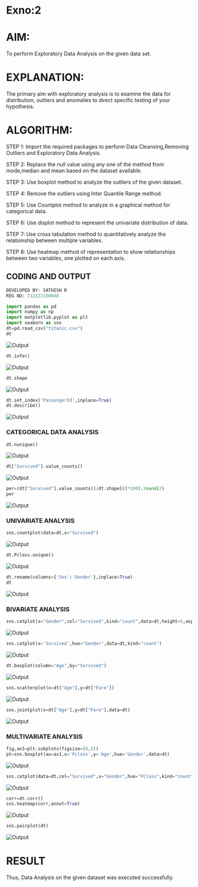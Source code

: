 # Exno:2
# AIM:

To perform Exploratory Data Analysis on the given data set.
      
# EXPLANATION:

The primary aim with exploratory analysis is to examine the data for distribution, outliers and anomalies to direct specific testing of your hypothesis.
  
# ALGORITHM:

STEP 1: Import the required packages to perform Data Cleansing,Removing Outliers and Exploratory Data Analysis.

STEP 2: Replace the null value using any one of the method from mode,median and mean based on the dataset available.

STEP 3: Use boxplot method to analyze the outliers of the given dataset.

STEP 4: Remove the outliers using Inter Quantile Range method.

STEP 5: Use Countplot method to analyze in a graphical method for categorical data.

STEP 6: Use displot method to represent the univariate distribution of data.

STEP 7: Use cross tabulation method to quantitatively analyze the relationship between multiple variables.

STEP 8: Use heatmap method of representation to show relationships between two variables, one plotted on each axis.

## CODING AND OUTPUT
```py
DEVELOPED BY: SATHISH R
REG NO: 212222100048
```

```py
import pandas as pd
import numpy as np
import matplotlib.pyplot as plt
import seaborn as sns
dt=pd.read_csv("titanic.csv")
dt
```
![Output](Op1-ds2.png)
```py
dt.info()
```
![Output](Op2-ds2.png)
```py
dt.shape
```
![Output](Op3-ds2.png)
```py
dt.set_index('PassengerId',inplace=True)
dt.describe()
```
![Output](Op4-ds2.png)

### CATEGORICAL DATA ANALYSIS
```py
dt.nunique()
```
![Output](Op5-ds2.png)
```py
dt["Survived"].value_counts()
```
![Output](Op6-ds2.png)
```py
per=(dt["Survived"].value_counts()/dt.shape[0]*100).round(2)
per
```
![Output](Op7-ds2.png)

### UNIVARIATE ANALYSIS

```py
sns.countplot(data=dt,x="Survived")
```
![Output](Op8-ds2.png)
```py
dt.Pclass.unique()
```
![Output](Op9-ds2.png)
```py
dt.rename(columns={'Sex':'Gender'},inplace=True)
dt
```
![Output](Op10-ds2.png)

### BIVARIATE ANALYSIS

```py
sns.catplot(x="Gender",col="Survived",kind="count",data=dt,height=5,aspect=.7)
```
![Output](Op11-ds2.png)
```py
sns.catplot(x='Survived',hue="Gender",data=dt,kind="count")
```
![Output](Op12-ds2.png)
```py
dt.boxplot(column="Age",by="Survived")
```
![Output](Op13-ds2.png)
```py
sns.scatterplot(x=dt["Age"],y=dt["Fare"])
```
![Output](Op14-ds2.png)
```py
sns.jointplot(x=dt["Age"],y=dt["Fare"],data=dt)
```
![Output](Op15-ds2.png)

### MULTIVARIATE ANALYSIS

```py
fig,ax1=plt.subplots(figsize=(8,5))
pt=sns.boxplot(ax=ax1,x='Pclass',y='Age',hue='Gender',data=dt)
```
![Output](Op16-ds2.png)
```py
sns.catplot(data=dt,col="Survived",x="Gender",hue="Pclass",kind="count")
```
![Output](Op17-ds2.png)
```py
corr=dt.corr()
sns.heatmap(corr,annot=True)
```
![Output](Op18-ds2.png)
```py
sns.pairplot(dt)
```
![Output](Op19-ds2.png)

# RESULT
Thus, Data Analysis on the given dataset was executed successfully.
